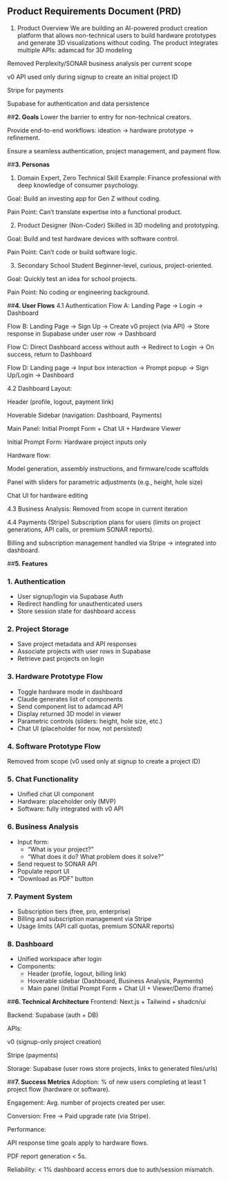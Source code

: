 ﻿## **Product Requirements Document (PRD)**
1. Product Overview
We are building an AI-powered product creation platform that allows non-technical users to build hardware prototypes and generate 3D visualizations without coding.
The product integrates multiple APIs:
adamcad for 3D modeling



Removed Perplexity/SONAR business analysis per current scope


v0 API used only during signup to create an initial project ID


Stripe for payments


Supabase for authentication and data persistence



##**2. Goals**
Lower the barrier to entry for non-technical creators.


Provide end-to-end workflows: ideation → hardware prototype → refinement.


Ensure a seamless authentication, project management, and payment flow.



##**3. Personas**
1. Domain Expert, Zero Technical Skill
Example: Finance professional with deep knowledge of consumer psychology.


Goal: Build an investing app for Gen Z without coding.


Pain Point: Can’t translate expertise into a functional product.


2. Product Designer (Non-Coder)
Skilled in 3D modeling and prototyping.


Goal: Build and test hardware devices with software control.


Pain Point: Can’t code or build software logic.


3. Secondary School Student
Beginner-level, curious, project-oriented.


Goal: Quickly test an idea for school projects.


Pain Point: No coding or engineering background.



##**4. User Flows**
4.1 Authentication
Flow A: Landing Page → Login → Dashboard


Flow B: Landing Page → Sign Up → Create v0 project (via API) → Store response in Supabase under user row → Dashboard


Flow C: Direct Dashboard access without auth → Redirect to Login → On success, return to Dashboard


Flow D: Landing page → Input box interaction → Prompt popup → Sign Up/Login → Dashboard


4.2 Dashboard
Layout:

Header (profile, logout, payment link)

Hoverable Sidebar (navigation: Dashboard, Payments)

Main Panel: Initial Prompt Form + Chat UI + Hardware Viewer

Initial Prompt Form: Hardware project inputs only

Hardware flow:

Model generation, assembly instructions, and firmware/code scaffolds

Panel with sliders for parametric adjustments (e.g., height, hole size)

Chat UI for hardware editing


4.3 Business Analysis: Removed from scope in current iteration


4.4 Payments (Stripe)
Subscription plans for users (limits on project generations, API calls, or premium SONAR reports).


Billing and subscription management handled via Stripe → integrated into dashboard.



##**5. Features**

### 1. Authentication
- User signup/login via Supabase Auth
- Redirect handling for unauthenticated users
- Store session state for dashboard access

### 2. Project Storage
- Save project metadata and API responses
- Associate projects with user rows in Supabase
- Retrieve past projects on login

### 3. Hardware Prototype Flow
- Toggle hardware mode in dashboard
- Claude generates list of components
- Send component list to adamcad API
- Display returned 3D model in viewer
- Parametric controls (sliders: height, hole size, etc.)
- Chat UI (placeholder for now, not persisted)

### 4. Software Prototype Flow
Removed from scope (v0 used only at signup to create a project ID)

### 5. Chat Functionality
- Unified chat UI component
- Hardware: placeholder only (MVP)
- Software: fully integrated with v0 API

### 6. Business Analysis
- Input form:
  - “What is your project?”
  - “What does it do? What problem does it solve?”
- Send request to SONAR API
- Populate report UI
- “Download as PDF” button

### 7. Payment System
- Subscription tiers (free, pro, enterprise)
- Billing and subscription management via Stripe
- Usage limits (API call quotas, premium SONAR reports)

### 8. Dashboard
- Unified workspace after login
- Components:
  - Header (profile, logout, billing link)
  - Hoverable sidebar (Dashboard, Business Analysis, Payments)
  - Main panel (Initial Prompt Form + Chat UI + Viewer/Demo iframe)



##**6. Technical Architecture**
Frontend: Next.js + Tailwind + shadcn/ui


Backend: Supabase (auth + DB)


APIs:


v0 (signup-only project creation)


Stripe (payments)


Storage: Supabase (user rows store projects, links to generated files/urls)



##**7. Success Metrics**
Adoption: % of new users completing at least 1 project flow (hardware or software).


Engagement: Avg. number of projects created per user.


Conversion: Free → Paid upgrade rate (via Stripe).


Performance:


API response time goals apply to hardware flows.


PDF report generation < 5s.


Reliability: < 1% dashboard access errors due to auth/session mismatch.


